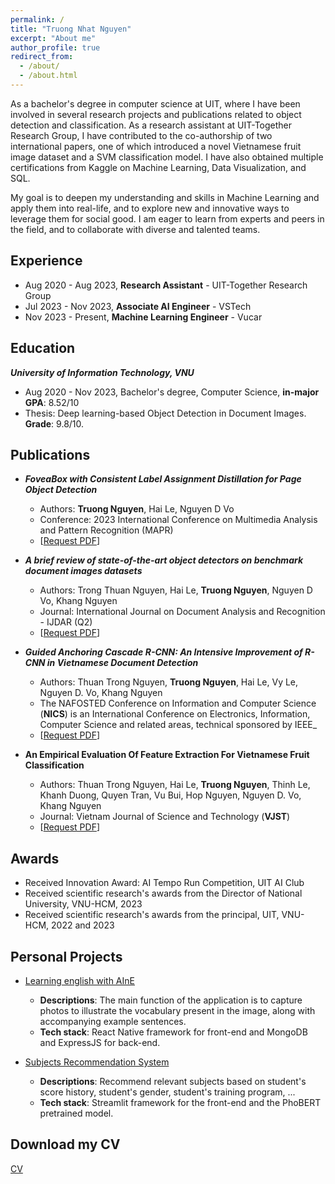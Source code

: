 ```yaml
---
permalink: /
title: "Truong Nhat Nguyen"
excerpt: "About me"
author_profile: true
redirect_from:
  - /about/
  - /about.html
---
```


As a bachelor's degree in computer science at UIT, where I have been involved in several research projects and publications related to object detection and classification. As a research assistant at UIT-Together Research Group, I have contributed to the co-authorship of two international papers, one of which introduced a novel Vietnamese fruit image dataset and a SVM classification model. I have also obtained multiple certifications from Kaggle on Machine Learning, Data Visualization, and SQL.

My goal is to deepen my understanding and skills in Machine Learning and apply them into real-life, and to explore new and innovative ways to leverage them for social good. I am eager to learn from experts and peers in the field, and to collaborate with diverse and talented teams.

## <a name="exp"></a> Experience

* Aug 2020 - Aug 2023, **Research Assistant** - UIT-Together Research Group
* Jul 2023 - Nov 2023, **Associate AI Engineer** - VSTech
* Nov 2023 - Present, **Machine Learning Engineer** - Vucar

## <a name="edu"></a> Education

**_University of Information Technology, VNU_**<br/>

* Aug 2020 - Nov 2023, Bachelor's degree, Computer Science, **in-major GPA**: 8.52/10
* Thesis: Deep learning-based Object Detection in Document Images. **Grade**: 9.8/10.

## <a name="publication"></a> Publications

* ***FoveaBox with Consistent Label Assignment Distillation for Page Object Detection***<br/>
    * Authors: **Truong Nguyen**, Hai Le, Nguyen D Vo<br/>
    * Conference: 2023 International Conference on Multimedia Analysis and Pattern Recognition (MAPR)<br/>
    * [[Request PDF](https://ieeexplore.ieee.org/abstract/document/10288889)]


* ***A brief review of state-of-the-art object detectors on benchmark document images datasets***<br/>
    * Authors: Trong Thuan Nguyen, Hai Le, **Truong Nguyen**, Nguyen D Vo, Khang Nguyen<br/>
    * Journal: International Journal on Document Analysis and Recognition - IJDAR (Q2)<br/>
    * [[Request PDF](https://link.springer.com/article/10.1007/s10032-023-00431-0)]

* ***Guided Anchoring Cascade R-CNN: An Intensive Improvement of R-CNN in Vietnamese Document Detection***<br/>
    * Authors: Thuan Trong Nguyen, **Truong Nguyen**, Hai Le, Vy Le, Nguyen D. Vo, Khang Nguyen<br/>
    * The NAFOSTED Conference on Information and Computer Science (**NICS**) is an International Conference on Electronics, Information, Computer Science and related areas, technical sponsored by IEEE_<br/>
    * [[Request PDF](https://ieeexplore.ieee.org/document/9701510)]

* **An Empirical Evaluation Of Feature Extraction For Vietnamese Fruit Classification**<br/>
    * Authors: Thuan Trong Nguyen, Hai Le, **Truong Nguyen**, Thinh Le, Khanh Duong, Quyen Tran, Vu Bui, Hop Nguyen, Nguyen D. Vo, Khang Nguyen<br/>
    * Journal: Vietnam Journal of Science and Technology (**VJST**)<br/>
    * [[Request PDF](https://vjs.ac.vn/index.php/jst/article/view/16299)]


## <a name="award"></a> Awards

* Received Innovation Award: AI Tempo Run Competition, UIT AI Club
* Received scientific research's awards from the Director of National University, VNU-HCM, 2023
* Received scientific research's awards from the principal, UIT, VNU-HCM, 2022 and 2023

## <a name="projects"></a> Personal Projects

* [Learning english with AInE](https://github.com/truong11062002/Learning-English-with-AInE)
    * **Descriptions**: The main function of the application is to capture photos to illustrate the vocabulary present in the image, along with accompanying example sentences.
    * **Tech stack**: React Native framework for front-end and MongoDB and ExpressJS for back-end.

* [Subjects Recommendation System](https://github.com/truong11062002/UIT-subjects-recommendation-system)
    * **Descriptions**: Recommend relevant subjects based on student's score history, student's gender, student's training program, ...
    * **Tech stack**: Streamlit framework for the front-end and the PhoBERT pretrained model.

## <a name="cv"></a> Download my CV

[CV](https://drive.google.com/file/d/1msd2eq6KHx6MsErQ6Th1PCi6oHoOJ83B/view?usp=sharing)
